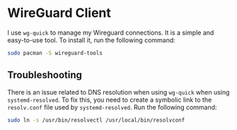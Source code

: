 # WireGuard Client

I use `wg-quick` to manage my Wireguard connections. It is a simple and easy-to-use tool. To install it, run the following command:

```bash
sudo pacman -S wireguard-tools
```

## Troubleshooting

There is an issue related to DNS resolution when using `wg-quick` when using `systemd-resolved`. To fix this, you need to create a symbolic link to the `resolv.conf` file used by `systemd-resolved`. Run the following command:

```bash
sudo ln -s /usr/bin/resolvectl /usr/local/bin/resolvconf
```

